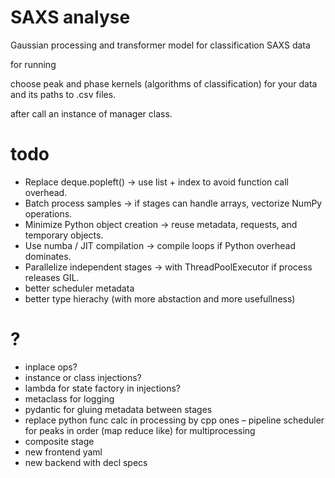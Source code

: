 # SAXS analyse

Gaussian processing and transformer model for classification SAXS data 

for running

choose peak and phase kernels (algorithms of classification) for your data
and its paths to .csv files. 

after call an instance of manager class. 


# todo

- Replace deque.popleft() → use list + index to avoid function call overhead.
- Batch process samples → if stages can handle arrays, vectorize NumPy operations.
- Minimize Python object creation → reuse metadata, requests, and temporary objects.
- Use numba / JIT compilation → compile loops if Python overhead dominates.
- Parallelize independent stages → with ThreadPoolExecutor if process releases GIL.
- better scheduler metadata 
- better type hierachy (with more abstaction and more usefullness)


# ?

- inplace ops?
- instance or class injections?
- lambda for state factory in injections?
- metaclass for logging
- pydantic for gluing metadata between stages
- replace python func calc in processing by cpp ones
– pipeline scheduler for peaks in order (map reduce like) for multiprocessing
- composite stage 
- new frontend yaml
- new backend with decl specs